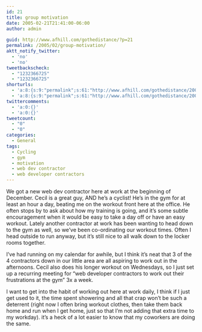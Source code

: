 ```yaml
---
id: 21
title: group motivation
date: 2005-02-21T21:41:00-06:00
author: admin
  
guid: http://www.afhill.com/gothedistance/?p=21
permalink: /2005/02/group-motivation/
aktt_notify_twitter:
  - 'no'
  - 'no'
tweetbackscheck:
  - "1232366725"
  - "1232366725"
shorturls:
  - 'a:8:{s:9:"permalink";s:61:"http://www.afhill.com/gothedistance/2005/02/group-motivation/";s:7:"tinyurl";s:25:"http://tinyurl.com/7eysmw";s:4:"isgd";s:17:"http://is.gd/grhT";s:5:"bitly";s:19:"http://bit.ly/XRYeo";s:5:"snipr";s:22:"http://snipr.com/ac8w3";s:5:"snurl";s:22:"http://snurl.com/ac8w3";s:7:"snipurl";s:24:"http://snipurl.com/ac8w3";s:4:"trim";s:17:"http://tr.im/a2ol";}'
  - 'a:8:{s:9:"permalink";s:61:"http://www.afhill.com/gothedistance/2005/02/group-motivation/";s:7:"tinyurl";s:25:"http://tinyurl.com/7eysmw";s:4:"isgd";s:17:"http://is.gd/grhT";s:5:"bitly";s:19:"http://bit.ly/XRYeo";s:5:"snipr";s:22:"http://snipr.com/ac8w3";s:5:"snurl";s:22:"http://snurl.com/ac8w3";s:7:"snipurl";s:24:"http://snipurl.com/ac8w3";s:4:"trim";s:17:"http://tr.im/a2ol";}'
twittercomments:
  - 'a:0:{}'
  - 'a:0:{}'
tweetcount:
  - "0"
  - "0"
categories:
  - General
tags:
  - Cycling
  - gym
  - motivation
  - web dev contractor
  - web developer contractors
---
```

We got a new web dev contractor here at work at the beginning of December. Cecil is a great guy, AND he&#8217;s a cyclist! He&#8217;s in the gym for at least an hour a day, beating me on the workout front here at the office. He often stops by to ask about how my training is going, and it&#8217;s some subtle encouragement when it would be easy to take a day off or have an easy workout. Lately another contractor at work has been wanting to head down to the gym as well, so we&#8217;ve been co-ordinating our workout times. Often I head outside to run anyway, but it&#8217;s still nice to all walk down to the locker rooms together.

I&#8217;ve had running on my calendar for awhile, but I think it&#8217;s neat that 3 of the 4 contractors down in our little area are all aspiring to work out in the afternoons. Cecil also does his longer workout on Wednesdays, so I just set up a recurring meeting for &#8220;web developer contractors to work out their frustrations at the gym&#8221; 3x a week. 

I want to get into the habit of working out here at work daily, I think if I just get used to it, the time spent showering and all that crap won&#8217;t be such a deterrent (right now I often bring workout clothes, then take them back home and run when I get home, just so that I&#8217;m not adding that extra time to my workday). it&#8217;s a heck of a lot easier to know that my coworkers are doing the same.